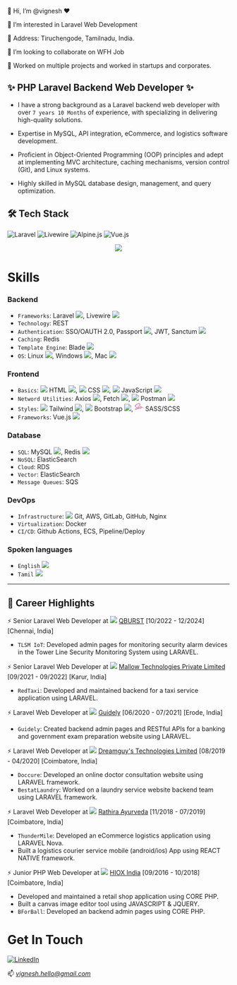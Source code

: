 👋 Hi, I’m @vignesh ❤

👀 I’m interested in Laravel Web Development

🌱 Address: Tiruchengode, Tamilnadu, India.

💞️ I’m looking to collaborate on WFH Job

🚀 Worked on multiple projects and worked in startups and corporates. 

## ✨ PHP Laravel Backend Web Developer ✨

- I have a strong background as a Laravel backend web developer with over `7 years 10 Months` of experience, with specializing in delivering high-quality solutions.
  
- Expertise in MySQL, API integration, eCommerce, and logistics software development.

- Proficient in Object-Oriented Programming (OOP) principles and adept at implementing MVC architecture, caching mechanisms, version control (Git), and Linux systems.

- Highly skilled in MySQL database design, management, and query optimization.

## 🛠️ Tech Stack
![Laravel](https://img.shields.io/badge/Laravel-%23FF2D20.svg?style=for-the-badge&logo=laravel&logoColor=white)
![Livewire](https://img.shields.io/badge/Livewire-%23DA558C.svg?style=for-the-badge&logo=livewire&logoColor=white)
![Alpine.js](https://img.shields.io/badge/Alpine.js-%2377C1D2.svg?style=for-the-badge&logo=alpine.js&logoColor=white)
![Vue.js](https://img.shields.io/badge/Vue.js-%233FB27F.svg?style=for-the-badge&logo=vue.js&logoColor=white)

<p align="center">
  <img src="https://skillicons.dev/icons?i=php,laravel,mysql,sqlite,html,css,js,bootstrap,tailwind,jquery,alpinejs,vue,pinia,vite,redis,git,github,gitlab,bitbucket,vscode,sublime,postman,aws,c,cpp,docker,vim,nginx,npm,windows,apple,linux&perline=16&theme=dark" />
</p>

# Skills

### Backend
- `Frameworks`: Laravel ![](https://geps.dev/progress/85), Livewire ![](https://geps.dev/progress/70)
- `Technology`: REST
- `Authentication`: SSO/OAUTH 2.0, Passport ![](https://geps.dev/progress/80), JWT, Sanctum ![](https://geps.dev/progress/80)
- `Caching`: Redis
- `Template Engine`: Blade ![](https://geps.dev/progress/90)
- `OS`: Linux ![](https://geps.dev/progress/70), Windows ![](https://geps.dev/progress/80), Mac ![](https://geps.dev/progress/70)

### Frontend
- `Basics`: <img src="https://cdn.jsdelivr.net/gh/devicons/devicon/icons/html5/html5-original.svg" width="20"> HTML ![](https://geps.dev/progress/90), <img src="https://cdn.jsdelivr.net/gh/devicons/devicon/icons/css3/css3-plain.svg" width="20"> CSS ![](https://geps.dev/progress/90), <img src="https://cdn.jsdelivr.net/gh/devicons/devicon/icons/javascript/javascript-original.svg" width="20"> JavaScript ![](https://geps.dev/progress/80)
- `Netword Utilities`: Axios ![](https://geps.dev/progress/80), Fetch ![](https://geps.dev/progress/80), <img src="https://www.vectorlogo.zone/logos/getpostman/getpostman-icon.svg" width="20"/> Postman ![](https://geps.dev/progress/70)
- `Styles`: <img src="https://www.vectorlogo.zone/logos/tailwindcss/tailwindcss-icon.svg" width="20"> Tailwind ![](https://geps.dev/progress/70), <img src="https://cdn.jsdelivr.net/gh/devicons/devicon/icons/bootstrap/bootstrap-plain.svg" width="20"> Bootstrap ![](https://geps.dev/progress/70), <img src="https://raw.githubusercontent.com/devicons/devicon/master/icons/sass/sass-original.svg" width="20"> SASS/SCSS
- `Frameworks`: Vue.js ![](https://geps.dev/progress/70)

### Database
- `SQL`: MySQL ![](https://geps.dev/progress/80), Redis ![](https://geps.dev/progress/70)
- `NoSQL`: ElasticSearch
- `Cloud`: RDS
- `Vector`: ElasticSearch
- `Message Queues`: SQS

### DevOps
- `Infrastructure`: <img src="https://cdn.jsdelivr.net/gh/devicons/devicon/icons/git/git-plain.svg" width="20"> Git, AWS, GitLab, GitHub, Nginx
- `Virtualization`: Docker
- `CI/CD`: Github Actions, ECS, Pipeline/Deploy

### Spoken languages
- `English` ![](https://geps.dev/progress/80)
- `Tamil` ![](https://geps.dev/progress/100)

---

## 💼 Career Highlights

⚡ Senior Laravel Web Developer at <img src="https://media.licdn.com/dms/image/v2/C510BAQHO5lgpq-KY8w/company-logo_200_200/company-logo_200_200/0/1630568855860/qburst_logo?e=1743033600&v=beta&t=wcUPTe-ic4FTEy-mjSpsGmNqxCUMP_8BPIBzYsZQ7H8" width="25" /> [QBURST](https://www.qburst.com/en-in/) [10/2022 - 12/2024] [Chennai, India]
- `TLSM IoT`: Developed admin pages for monitoring security alarm devices in the Tower Line Security Monitoring System using LARAVEL.

⚡ Senior Laravel Web Developer at <img src="https://encrypted-tbn0.gstatic.com/images?q=tbn:ANd9GcQmBkuJNQGrzMZPZytQSCUB3ya1mfmKRd9Osw&s" width="50" /> [Mallow Technologies Private Limited](https://mallow-tech.com/) [09/2021 - 09/2022] [Karur, India]
- `RedTaxi`: Developed and maintained backend for a taxi service application using LARAVEL.

⚡ Laravel Web Developer at <img src="https://media.licdn.com/dms/image/v2/C4D0BAQHhL476k_RELw/company-logo_200_200/company-logo_200_200/0/1630580488178?e=1743033600&v=beta&t=zKC1eAYs3o24llqEp3pmqkVxU_yKyo2gUowPD5NlT0U" width="25" /> [Guidely](https://guidely.in/) [06/2020 - 07/2021] [Erode, India]
- `Guidely`: Created backend admin pages and RESTful APIs for a banking and government exam preparation website using LARAVEL.

⚡ Laravel Web Developer at <img src="https://superbcompanies.com/_next/image/?url=https%3A%2F%2Fsuperbcompanies.s3.eu-central-1.amazonaws.com%2Fimages%2Fcompanies%2Flogos%2F1ab48fc0-d869-11ed-9755-0bc15af4f22d.jpg&w=192&q=75" width="20" /> [Dreamguy's Technologies Limited](https://dreamstechnologies.com/) [08/2019 - 04/2020] [Coimbatore, India]
- `Doccure`: Developed an online doctor consultation website using LARAVEL framework.
- `BestatLaundry`: Worked on a laundry service website backend team using LARAVEL framework.

⚡ Laravel Web Developer at <img src="https://encrypted-tbn0.gstatic.com/images?q=tbn:ANd9GcQCKNlZ1rM5_bGoxNRwHhxiA9wfAdYn8pCsNA&s" width="50" /> [Rathira Ayurveda](https://www.rathiraayurveda.com/) [11/2018 - 07/2019] [Coimbatore, India]
- `ThunderMile`: Developed an eCommerce logistics application using LARAVEL Nova.
- Built a logistics courier service mobile (android/ios) App using REACT NATIVE framework.

⚡ Junior PHP Web Developer at <img src="https://images.g2crowd.com/uploads/product/image/social_landscape/social_landscape_65423d6df2c87714e5e52703627c155a/hiox-india.png" width="50"/> [HIOX India](https://www.hioxindia.com/) [09/2016 - 10/2018] [Coimbatore, India]
- Developed and maintained a retail shop application using CORE PHP.
- Built a canvas image editor tool using JAVASCRIPT & JQUERY.
- `BForBall`: Developed an backend admin pages using CORE PHP.

# Get In Touch
[![LinkedIn](https://img.shields.io/badge/LinkedIn-0077B5?style=for-the-badge&logo=linkedin&logoColor=white)](https://www.linkedin.com/in/vignesh-venkatachalam-1bb763aa/)

📫 *vignesh.hello@gmail.com*
